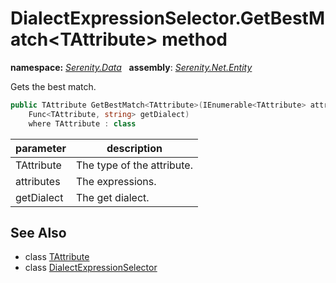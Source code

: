 # DialectExpressionSelector.GetBestMatch&lt;TAttribute&gt; method
**namespace:** *[Serenity.Data](../../README.md#serenity.data-namespace)*   **assembly**: *[Serenity.Net.Entity](../../README.md)*

Gets the best match.

```csharp
public TAttribute GetBestMatch<TAttribute>(IEnumerable<TAttribute> attributes, 
    Func<TAttribute, string> getDialect)
    where TAttribute : class
```

| parameter | description |
| --- | --- |
| TAttribute | The type of the attribute. |
| attributes | The expressions. |
| getDialect | The get dialect. |

## See Also

* class [TAttribute](../Serenity.Net.Entity/../DialectExpressionSelector.TAttribute.md)
* class [DialectExpressionSelector](../DialectExpressionSelector.md)